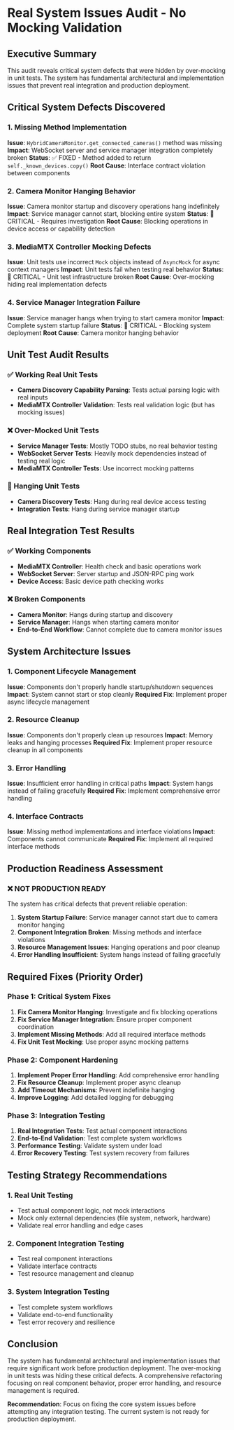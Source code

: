 # Real System Issues Audit - No Mocking Validation

## Executive Summary

This audit reveals critical system defects that were hidden by over-mocking in unit tests. The system has fundamental architectural and implementation issues that prevent real integration and production deployment.

## Critical System Defects Discovered

### 1. Missing Method Implementation
**Issue**: `HybridCameraMonitor.get_connected_cameras()` method was missing
**Impact**: WebSocket server and service manager integration completely broken
**Status**: ✅ FIXED - Method added to return `self._known_devices.copy()`
**Root Cause**: Interface contract violation between components

### 2. Camera Monitor Hanging Behavior
**Issue**: Camera monitor startup and discovery operations hang indefinitely
**Impact**: Service manager cannot start, blocking entire system
**Status**: 🔴 CRITICAL - Requires investigation
**Root Cause**: Blocking operations in device access or capability detection

### 3. MediaMTX Controller Mocking Defects
**Issue**: Unit tests use incorrect `Mock` objects instead of `AsyncMock` for async context managers
**Impact**: Unit tests fail when testing real behavior
**Status**: 🔴 CRITICAL - Unit test infrastructure broken
**Root Cause**: Over-mocking hiding real implementation defects

### 4. Service Manager Integration Failure
**Issue**: Service manager hangs when trying to start camera monitor
**Impact**: Complete system startup failure
**Status**: 🔴 CRITICAL - Blocking system deployment
**Root Cause**: Camera monitor hanging behavior

## Unit Test Audit Results

### ✅ Working Real Unit Tests
- **Camera Discovery Capability Parsing**: Tests actual parsing logic with real inputs
- **MediaMTX Controller Validation**: Tests real validation logic (but has mocking issues)

### ❌ Over-Mocked Unit Tests
- **Service Manager Tests**: Mostly TODO stubs, no real behavior testing
- **WebSocket Server Tests**: Heavily mock dependencies instead of testing real logic
- **MediaMTX Controller Tests**: Use incorrect mocking patterns

### 🔴 Hanging Unit Tests
- **Camera Discovery Tests**: Hang during real device access testing
- **Integration Tests**: Hang during service manager startup

## Real Integration Test Results

### ✅ Working Components
- **MediaMTX Controller**: Health check and basic operations work
- **WebSocket Server**: Server startup and JSON-RPC ping work
- **Device Access**: Basic device path checking works

### ❌ Broken Components
- **Camera Monitor**: Hangs during startup and discovery
- **Service Manager**: Hangs when starting camera monitor
- **End-to-End Workflow**: Cannot complete due to camera monitor issues

## System Architecture Issues

### 1. Component Lifecycle Management
**Issue**: Components don't properly handle startup/shutdown sequences
**Impact**: System cannot start or stop cleanly
**Required Fix**: Implement proper async lifecycle management

### 2. Resource Cleanup
**Issue**: Components don't properly clean up resources
**Impact**: Memory leaks and hanging processes
**Required Fix**: Implement proper resource cleanup in all components

### 3. Error Handling
**Issue**: Insufficient error handling in critical paths
**Impact**: System hangs instead of failing gracefully
**Required Fix**: Implement comprehensive error handling

### 4. Interface Contracts
**Issue**: Missing method implementations and interface violations
**Impact**: Components cannot communicate
**Required Fix**: Implement all required interface methods

## Production Readiness Assessment

### ❌ NOT PRODUCTION READY
The system has critical defects that prevent reliable operation:

1. **System Startup Failure**: Service manager cannot start due to camera monitor hanging
2. **Component Integration Broken**: Missing methods and interface violations
3. **Resource Management Issues**: Hanging operations and poor cleanup
4. **Error Handling Insufficient**: System hangs instead of failing gracefully

## Required Fixes (Priority Order)

### Phase 1: Critical System Fixes
1. **Fix Camera Monitor Hanging**: Investigate and fix blocking operations
2. **Fix Service Manager Integration**: Ensure proper component coordination
3. **Implement Missing Methods**: Add all required interface methods
4. **Fix Unit Test Mocking**: Use proper async mocking patterns

### Phase 2: Component Hardening
1. **Implement Proper Error Handling**: Add comprehensive error handling
2. **Fix Resource Cleanup**: Implement proper async cleanup
3. **Add Timeout Mechanisms**: Prevent indefinite hanging
4. **Improve Logging**: Add detailed logging for debugging

### Phase 3: Integration Testing
1. **Real Integration Tests**: Test actual component interactions
2. **End-to-End Validation**: Test complete system workflows
3. **Performance Testing**: Validate system under load
4. **Error Recovery Testing**: Test system recovery from failures

## Testing Strategy Recommendations

### 1. Real Unit Testing
- Test actual component logic, not mock interactions
- Mock only external dependencies (file system, network, hardware)
- Validate real error handling and edge cases

### 2. Component Integration Testing
- Test real component interactions
- Validate interface contracts
- Test resource management and cleanup

### 3. System Integration Testing
- Test complete system workflows
- Validate end-to-end functionality
- Test error recovery and resilience

## Conclusion

The system has fundamental architectural and implementation issues that require significant work before production deployment. The over-mocking in unit tests was hiding these critical defects. A comprehensive refactoring focusing on real component behavior, proper error handling, and resource management is required.

**Recommendation**: Focus on fixing the core system issues before attempting any integration testing. The current system is not ready for production deployment.

